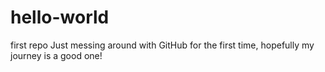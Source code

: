 # hello-world
first repo
Just messing around with GitHub for the first time, hopefully my journey is a good one!
